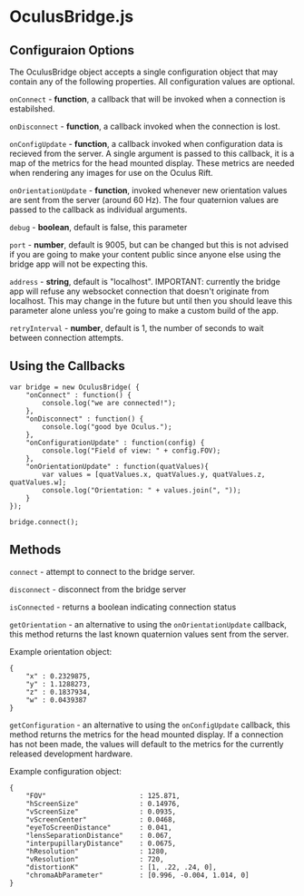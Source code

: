 OculusBridge.js
===============


## Configuraion Options

The OculusBridge object accepts a single configuration object that may contain any of the following properties.  All configuration values are optional.


`onConnect` - **function**, a callback that will be invoked when a connection is estabilshed.

`onDisconnect` - **function**, a callback invoked when the connection is lost.

`onConfigUpdate` - **function**, a callback invoked when configuration data is recieved from the server.  A single argument is passed to this callback, it is a map of the metrics for the head mounted display.  These metrics are needed when rendering any images for use on the Oculus Rift.

`onOrientationUpdate` - **function**, invoked whenever new orientation values are sent from the server (around 60 Hz).  The four quaternion values are passed to the callback as individual arguments.

`debug` - **boolean**, default is false, this parameter 

`port` - **number**, default is 9005, but can be changed but this is not advised if you are going to make your content public since anyone else using the bridge app will not be expecting this.

`address` - **string**, default is "localhost".  IMPORTANT: currently the bridge app will refuse any websocket connection that doesn't originate from localhost.  This may change in the future but until then you should leave this parameter alone unless you're going to make a custom build of the app.

`retryInterval` - **number**, default is 1, the number of seconds to wait between connection attempts.


## Using the Callbacks

	var bridge = new OculusBridge( {
		"onConnect" : function() { 
			console.log("we are connected!");
		},
		"onDisconnect" : function() {
			console.log("good bye Oculus.");
		},
		"onConfigurationUpdate" : function(config) {
			console.log("Field of view: " + config.FOV);
		},
		"onOrientationUpdate" : function(quatValues){
			var values = [quatValues.x, quatValues.y, quatValues.z, quatValues.w];
			console.log("Orientation: " + values.join(", "));
		}
	});

	bridge.connect();


## Methods

`connect` - attempt to connect to the bridge server.

`disconnect` - disconnect from the bridge server

`isConnected` - returns a boolean indicating connection status

`getOrientation` - an alternative to using the `onOrientationUpdate` callback, this method returns the last known quaternion values sent from the server.

Example orientation object:

	{
		"x" : 0.2329875,
		"y" : 1.1288273,
		"z" : 0.1837934,
		"w" : 0.0439387
	}
	
`getConfiguration` - an alternative to using the `onConfigUpdate` callback, this method returns the metrics for the head mounted display.  If a connection has not been made, the values will default to the metrics for the currently released development hardware.

Example configuration object:

	{
		"FOV" 						: 125.871,
		"hScreenSize"				: 0.14976,
		"vScreenSize"				: 0.0935,
		"vScreenCenter"				: 0.0468,
		"eyeToScreenDistance"		: 0.041,
		"lensSeparationDistance"	: 0.067,
		"interpupillaryDistance"	: 0.0675,
		"hResolution"				: 1280,
		"vResolution"				: 720,
		"distortionK"				: [1, .22, .24, 0],
		"chromaAbParameter"			: [0.996, -0.004, 1.014, 0]
	}